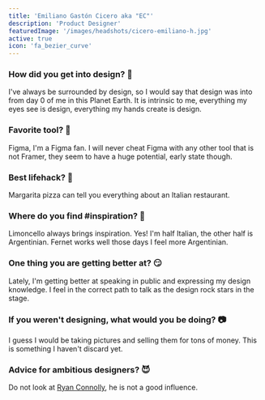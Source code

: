 ```yaml
---
title: 'Emiliano Gastón Cicero aka "EC"'
description: 'Product Designer'
featuredImage: '/images/headshots/cicero-emiliano-h.jpg'
active: true
icon: 'fa_bezier_curve'
---
```


### How did you get into design? 🐸

I've always be surrounded by design, so I would say that design was into from day 0 of me in this Planet Earth. It is intrinsic to me, everything my eyes see is design, everything my hands create is design.

### Favorite tool? 🐚

Figma, I'm a Figma fan. I will never cheat Figma with any other tool that is not Framer, they seem to have a huge potential, early state though.

### Best lifehack? 🍕

Margarita pizza can tell you everything about an Italian restaurant.

### Where do you find #inspiration? 🍋

Limoncello always brings inspiration. Yes! I'm half Italian, the other half is Argentinian. Fernet works well those days I feel more Argentinian.

### One thing you are getting better at? 😏

Lately, I'm getting better at speaking in public and expressing my design knowledge. I feel in the correct path to talk as the design rock stars in the stage.

### If you weren't designing, what would you be doing? 📷

I guess I would be taking pictures and selling them for tons of money. This is something I haven't discard yet.

### Advice for ambitious designers? 😈

Do not look at [Ryan Connolly](../team/connolly-ryan), he is not a good influence.
